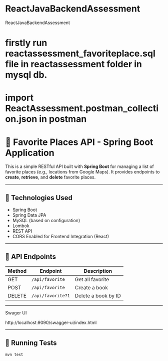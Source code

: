 # ReactJavaBackendAssessment
ReactJavaBackendAssessment

# firstly run reactassessment_favoriteplace.sql file in reactassessment folder in mysql db.

# import ReactAssessment.postman_collection.json in postman

# 📍 Favorite Places API - Spring Boot Application

This is a simple RESTful API built with **Spring Boot** for managing a list of favorite places (e.g., locations from Google Maps). It provides endpoints to **create**, **retrieve**, and **delete** favorite places.

---

## 🚀 Technologies Used

- Spring Boot
- Spring Data JPA
- MySQL  (based on configuration)
- Lombok
- REST API
- CORS Enabled for Frontend Integration (React)

---


## 📖 API Endpoints

| Method | Endpoint                                    | Description                    |
|--------|---------------------------------------------|--------------------------------|
| GET    | `/api/favorite`                             | Get all favorite                  |
| POST   | `/api/favorite`                             | Create a book                  |
| DELETE | `/api/favorite?1`                           | Delete a book by ID            |


---

Swager UI

http://localhost:9090/swagger-ui/index.html

---

## 🧪 Running Tests

```bash
mvn test